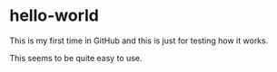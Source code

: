 # hello-world
This is my first time in GitHub and this is just for testing how it works.

This seems to be quite easy to use.
